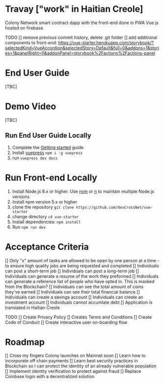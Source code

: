 # Travay ["work" in Haitian Creole]

Colony Network smart contract dapp with the front-end done in PWA Vue.js hosted on firebase.

TODO
[] remove previous commit history, delete .git folder
[] add additional components to front-end: https://vue-starter.herokuapp.com/storybook/?selectedKind=VueAccordion&selectedStory=Default&full=0&addons=1&stories=1&panelRight=0&addonPanel=storybook%2Factions%2Factions-panel

# End User Guide

[TBC]

# Demo Video

[TBC]

## Run End User Guide Locally

1. Complete the [Getting started](#getting-started) guide
2. Install [vuepress](https://vuepress.vuejs.org/) `npm i -g vuepress`
3. run `vuepress dev docs`

# Run Front-end Locally

1. Install Node.js 8.x or higher. Use [nvm](https://github.com/creationix/nvm) or [n](https://github.com/tj/n) to maintain multiple Node.js versions
2. Install npm version 5.x or higher
3. clone the repository `git clone https://github.com/devCrossNet/vue-starter`
4. change directory `cd vue-starter`
5. Install dependencies: `npm install`
6. Run `npm run dev`

# Acceptance Criteria
[] Only "x" amount of tasks are allowed to be open by one person at a time - to ensure high quality jobs are being requested and completed
[] Individuals can post a short-term job
[] Individuals can post a long-term job
[] Individuals can generate a resume of the work they preformed
[] Individuals can generate a reference list of people who have opted in. This is masked from the Blockchain?
[] Individuals can see the total amount of coins they've earned
[] Individuals can see their total financial balance
[] Individuals can create a savings account
[] Individuals can create an investment account
[] Individuals cannot accumlate debt
[] Application is translated in Haitian Creole

TODO
[] Create Privacy Policy
[] Creates Terms and Conditions
[] Create Code of Conduct
[] Create interactive user on-boarding flow

# Roadmap
[] Cross my fingers Colony launches on Mainnet soon
[] Learn how to incorporate off chain payments
[] Learn best security practices in Blockchain so I can protect the identity of an already vulnerable population
[] Implement identity verification to protect against fraud
[] Replace Coinbase login with a decentralized solution

